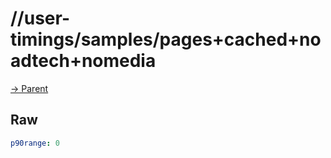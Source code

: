 
# //user-timings/samples/pages+cached+noadtech+nomedia

[→ Parent](../..)


## Raw


```yaml
p90range: 0

```

